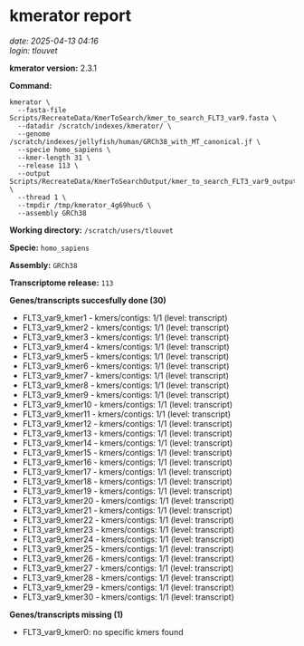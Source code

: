 # kmerator report
*date: 2025-04-13 04:16*  
*login: tlouvet*

**kmerator version:** 2.3.1

**Command:**

```
kmerator \
  --fasta-file Scripts/RecreateData/KmerToSearch/kmer_to_search_FLT3_var9.fasta \
  --datadir /scratch/indexes/kmerator/ \
  --genome /scratch/indexes/jellyfish/human/GRCh38_with_MT_canonical.jf \
  --specie homo_sapiens \
  --kmer-length 31 \
  --release 113 \
  --output Scripts/RecreateData/KmerToSearchOutput/kmer_to_search_FLT3_var9_output \
  --thread 1 \
  --tmpdir /tmp/kmerator_4g69huc6 \
  --assembly GRCh38
```

**Working directory:** `/scratch/users/tlouvet`

**Specie:** `homo_sapiens`

**Assembly:** `GRCh38`

**Transcriptome release:** `113`

**Genes/transcripts succesfully done (30)**

- FLT3_var9_kmer1 - kmers/contigs: 1/1 (level: transcript)
- FLT3_var9_kmer2 - kmers/contigs: 1/1 (level: transcript)
- FLT3_var9_kmer3 - kmers/contigs: 1/1 (level: transcript)
- FLT3_var9_kmer4 - kmers/contigs: 1/1 (level: transcript)
- FLT3_var9_kmer5 - kmers/contigs: 1/1 (level: transcript)
- FLT3_var9_kmer6 - kmers/contigs: 1/1 (level: transcript)
- FLT3_var9_kmer7 - kmers/contigs: 1/1 (level: transcript)
- FLT3_var9_kmer8 - kmers/contigs: 1/1 (level: transcript)
- FLT3_var9_kmer9 - kmers/contigs: 1/1 (level: transcript)
- FLT3_var9_kmer10 - kmers/contigs: 1/1 (level: transcript)
- FLT3_var9_kmer11 - kmers/contigs: 1/1 (level: transcript)
- FLT3_var9_kmer12 - kmers/contigs: 1/1 (level: transcript)
- FLT3_var9_kmer13 - kmers/contigs: 1/1 (level: transcript)
- FLT3_var9_kmer14 - kmers/contigs: 1/1 (level: transcript)
- FLT3_var9_kmer15 - kmers/contigs: 1/1 (level: transcript)
- FLT3_var9_kmer16 - kmers/contigs: 1/1 (level: transcript)
- FLT3_var9_kmer17 - kmers/contigs: 1/1 (level: transcript)
- FLT3_var9_kmer18 - kmers/contigs: 1/1 (level: transcript)
- FLT3_var9_kmer19 - kmers/contigs: 1/1 (level: transcript)
- FLT3_var9_kmer20 - kmers/contigs: 1/1 (level: transcript)
- FLT3_var9_kmer21 - kmers/contigs: 1/1 (level: transcript)
- FLT3_var9_kmer22 - kmers/contigs: 1/1 (level: transcript)
- FLT3_var9_kmer23 - kmers/contigs: 1/1 (level: transcript)
- FLT3_var9_kmer24 - kmers/contigs: 1/1 (level: transcript)
- FLT3_var9_kmer25 - kmers/contigs: 1/1 (level: transcript)
- FLT3_var9_kmer26 - kmers/contigs: 1/1 (level: transcript)
- FLT3_var9_kmer27 - kmers/contigs: 1/1 (level: transcript)
- FLT3_var9_kmer28 - kmers/contigs: 1/1 (level: transcript)
- FLT3_var9_kmer29 - kmers/contigs: 1/1 (level: transcript)
- FLT3_var9_kmer30 - kmers/contigs: 1/1 (level: transcript)


**Genes/transcripts missing (1)**

- FLT3_var9_kmer0: no specific kmers found
